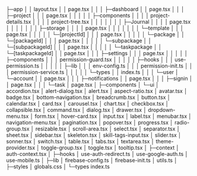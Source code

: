 ├─app
│  │  layout.tsx
│  │  page.tsx
│  │
│  ├─dashboard
│  │      page.tsx
│  │
│  ├─project
│  │  │  page.tsx
│  │  │
│  │  ├─components
│  │  │  │  project-details.tsx
│  │  │  │  project-tree.tsx
│  │  │  │
│  │  │  ├─Journal
│  │  │  │      page.tsx
│  │  │  │
│  │  │  ├─storage
│  │  │  │      page.tsx
│  │  │  │
│  │  │  └─template
│  │  │          page.tsx
│  │  │
│  │  └─[projectId]
│  │      │  page.tsx
│  │      │
│  │      └─package
│  │          └─[packageId]
│  │              │  page.tsx
│  │              │
│  │              └─subpackage
│  │                  └─[subpackageId]
│  │                      │  page.tsx
│  │                      │
│  │                      └─taskpackage
│  │                          └─[taskpackageId]
│  │                                  page.tsx
│  │
│  ├─settings
│  │  │  page.tsx
│  │  │
│  │  ├─components
│  │  │      permission-guard.tsx
│  │  │
│  │  ├─hooks
│  │  │      use-permission.ts
│  │  │
│  │  ├─lib
│  │  │      env-config.ts
│  │  │      permission-init.ts
│  │  │      permission-service.ts
│  │  │
│  │  └─types
│  │          index.ts
│  │
│  └─user
│      └─account
│          │  page.tsx
│          │
│          ├─notifications
│          │      page.tsx
│          │
│          ├─signin
│          │      page.tsx
│          │
│          └─task
│                  page.tsx
│
├─components
│  └─ui
│          accordion.tsx
│          alert-dialog.tsx
│          alert.tsx
│          aspect-ratio.tsx
│          avatar.tsx
│          badge.tsx
│          bottom-navigation.tsx
│          breadcrumb.tsx
│          button.tsx
│          calendar.tsx
│          card.tsx
│          carousel.tsx
│          chart.tsx
│          checkbox.tsx
│          collapsible.tsx
│          command.tsx
│          dialog.tsx
│          drawer.tsx
│          dropdown-menu.tsx
│          form.tsx
│          hover-card.tsx
│          input.tsx
│          label.tsx
│          menubar.tsx
│          navigation-menu.tsx
│          pagination.tsx
│          popover.tsx
│          progress.tsx
│          radio-group.tsx
│          resizable.tsx
│          scroll-area.tsx
│          select.tsx
│          separator.tsx
│          sheet.tsx
│          sidebar.tsx
│          skeleton.tsx
│          skill-tags-input.tsx
│          slider.tsx
│          sonner.tsx
│          switch.tsx
│          table.tsx
│          tabs.tsx
│          textarea.tsx
│          theme-provider.tsx
│          toggle-group.tsx
│          toggle.tsx
│          tooltip.tsx
│
├─context
│      auth-context.tsx
│
├─hooks
│      use-auth-redirect.ts
│      use-google-auth.ts
│      use-mobile.ts
│
├─lib
│      firebase-config.ts
│      firebase-init.ts
│      utils.ts
│
├─styles
│      globals.css
│
└─types
        index.ts